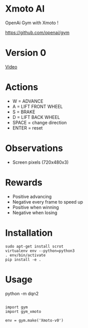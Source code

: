 # Xmoto AI

OpenAi Gym with Xmoto !

https://github.com/openai/gym


# Version 0
[Video](https://www.youtube.com/watch?v=ks1ci2bMIiY&feature=youtu.be)


# Actions
 - W = ADVANCE
 - A = LIFT FRONT WHEEL
 - S = BRAKE
 - D = LIFT BACK WHEEL
 - SPACE = change direction
 - ENTER = reset

  # Observations
  - Screen pixels (720x480x3) 

  # Rewards
  - Positive advancing
  - Negative every frame to speed up
  - Positive when winning
  - Negative when losing



  # Installation
  
  ```
  sudo apt-get install scrot 
  virtualenv env --python=python3
  . env/bin/activate
  pip install -e .
  ```

  # Usage

  python -m dqn2

  ```

  import gym
  import gym_xmoto

  env = gym.make('Xmoto-v0')

  ```
